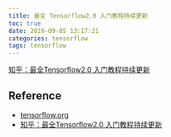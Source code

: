 ```yaml
---
title: 最全 Tensorflow2.0 入门教程持续更新 
toc: true
date: 2019-09-05 13:17:21
categories: tensorflow
tags: tensorflow
---
```


[知乎：最全Tensorflow2.0 入门教程持续更新][2]

<!-- more -->


## Reference

- [tensorflow.org][1]
- [知乎：最全Tensorflow2.0 入门教程持续更新][2]

[1]: https://www.tensorflow.org/
[2]: https://zhuanlan.zhihu.com/p/59507137

